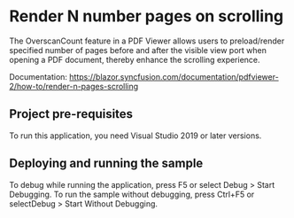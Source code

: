 # Render N number pages on scrolling
The OverscanCount feature in a PDF Viewer allows users to preload/render specified number of pages before and after the visible view port when opening a PDF document, thereby enhance the scrolling experience.

Documentation: https://blazor.syncfusion.com/documentation/pdfviewer-2/how-to/render-n-pages-scrolling


## Project pre-requisites
To run this application, you need Visual Studio 2019 or later versions.

## Deploying and running the sample
To debug while running the application, press F5 or select Debug > Start Debugging. To run the sample without debugging, press Ctrl+F5 or selectDebug > Start Without Debugging.
